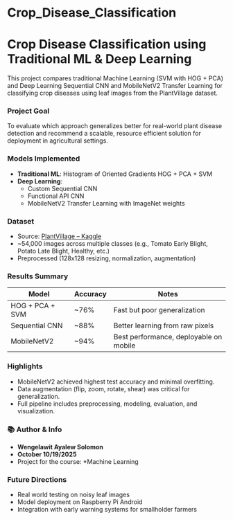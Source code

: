 # Crop_Disease_Classification

#  Crop Disease Classification using Traditional ML & Deep Learning

This project compares traditional Machine Learning (SVM with HOG + PCA) and Deep Learning Sequential CNN and MobileNetV2 Transfer Learning for classifying crop diseases using leaf images from the PlantVillage dataset.

###  Project Goal
To evaluate which approach generalizes better for real-world plant disease detection and recommend a scalable, resource efficient solution for deployment in agricultural settings.

###  Models Implemented
- **Traditional ML**: Histogram of Oriented Gradients HOG + PCA + SVM  
- **Deep Learning**:
  - Custom Sequential CNN  
  - Functional API CNN  
  - MobileNetV2 Transfer Learning with ImageNet weights

###  Dataset
- Source: [PlantVillage – Kaggle](https://www.kaggle.com/datasets/emmarex/plantdisease)  
- ~54,000 images across multiple classes (e.g., Tomato Early Blight, Potato Late Blight, Healthy, etc.)  
- Preprocessed (128x128 resizing, normalization, augmentation)

### Results Summary
| Model            | Accuracy | Notes                                      |
|------------------|----------|--------------------------------------------|
| HOG + PCA + SVM  | ~76%     | Fast but poor generalization               |
| Sequential CNN   | ~88%     | Better learning from raw pixels            |
| MobileNetV2      | ~94%     | Best performance, deployable on mobile     |

### Highlights
- MobileNetV2 achieved highest test accuracy and minimal overfitting.
- Data augmentation (flip, zoom, rotate, shear) was critical for generalization.
- Full pipeline includes preprocessing, modeling, evaluation, and visualization.



### 📚 Author & Info
-  **Wengelawit Ayalew Solomon**
-  **October 10/19/2025**
-  Project for the course: *Machine Learning

###  Future Directions
- Real world testing on noisy leaf images
- Model deployment on Raspberry Pi  Android
- Integration with early warning systems for smallholder farmers
